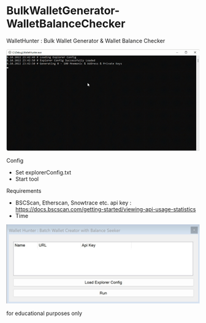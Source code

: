 # BulkWalletGenerator-WalletBalanceChecker
WalletHunter : Bulk Wallet Generator &amp; Wallet Balance Checker

![GIF](https://raw.githubusercontent.com/crossdilemma/RichWalletHunter-Batch-Wallet-Create-Balance-Checker/main/ss2.gif)

Config
- Set explorerConfig.txt
- Start tool

Requirements
- BSCScan, Etherscan, Snowtrace etc. api key : https://docs.bscscan.com/getting-started/viewing-api-usage-statistics
- Time

![IMG](https://raw.githubusercontent.com/crossdilemma/RichWalletHunter-Batch-Wallet-Create-Balance-Checker/main/ss.jpg)

for educational purposes only
